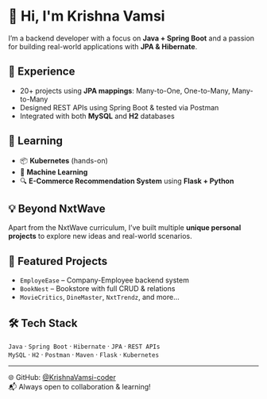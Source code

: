 # 👋 Hi, I'm Krishna Vamsi

I’m a backend developer with a focus on **Java + Spring Boot** and a passion for building real-world applications with **JPA & Hibernate**.

## 📘 Experience
- 20+ projects using **JPA mappings**: Many-to-One, One-to-Many, Many-to-Many
- Designed REST APIs using Spring Boot & tested via Postman
- Integrated with both **MySQL** and **H2** databases

## 🧠 Learning
- 📦 **Kubernetes** (hands-on)
- 🧠 **Machine Learning**
- 🔍 **E-Commerce Recommendation System** using **Flask + Python**

## 💡 Beyond NxtWave
Apart from the NxtWave curriculum, I’ve built multiple **unique personal projects** to explore new ideas and real-world scenarios.

## 📂 Featured Projects
- `EmployeEase` – Company-Employee backend system
- `BookNest` – Bookstore with full CRUD & relations
- `MovieCritics`, `DineMaster`, `NxtTrendz`, and more…

## 🛠️ Tech Stack
`Java` · `Spring Boot` · `Hibernate` · `JPA` · `REST APIs`  
`MySQL` · `H2` · `Postman` · `Maven` · `Flask` · `Kubernetes`

---

🌐 GitHub: [@KrishnaVamsi-coder](https://github.com/KrishnaVamsi-coder)  
📬 Always open to collaboration & learning!
